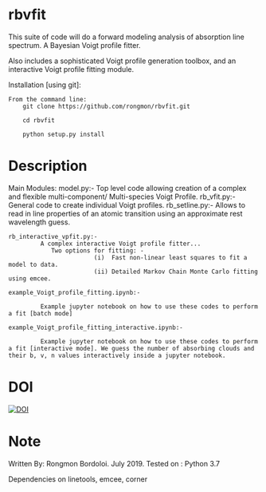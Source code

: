 rbvfit
======


This suite of code will do a forward modeling analysis of absorption line spectrum. A Bayesian Voigt profile fitter.

Also includes a sophisticated Voigt profile generation toolbox, and an interactive Voigt profile fitting module.

Installation [using git]:

    From the command line: 
        git clone https://github.com/rongmon/rbvfit.git
        
        cd rbvfit
        
        python setup.py install

Description
===========

Main Modules:
    model.py:-
    		 Top level code allowing creation of a complex and flexible multi-component/ Multi-species Voigt Profile.
    rb_vfit.py:- 
    		 General code to create individual Voigt profiles.
    rb_setline.py:-
    		 Allows to read in line properties of an atomic transition using an approximate rest wavelength guess.

    rb_interactive_vpfit.py:- 
    		 A complex interactive Voigt profile fitter...
    		 	Two options for fitting: -  
    		 				(i)  Fast non-linear least squares to fit a model to data.
    		 				(ii) Detailed Markov Chain Monte Carlo fitting using emcee. 

    example_Voigt_profile_fitting.ipynb:- 

             Example jupyter notebook on how to use these codes to perform a fit [batch mode]

    example_Voigt_profile_fitting_interactive.ipynb:- 

             Example jupyter notebook on how to use these codes to perform a fit [interactive mode]. We guess the number of absorbing clouds and their b, v, n values interactively inside a jupyter notebook.


DOI
====
[![DOI](https://zenodo.org/badge/DOI/10.5281/zenodo.10403232.svg)](https://doi.org/10.5281/zenodo.10403232)



Note
====
Written By: Rongmon Bordoloi.  July 2019.
Tested on : Python 3.7

Dependencies on linetools, emcee, corner


